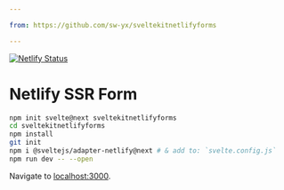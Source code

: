 ```yaml
---

from: https://github.com/sw-yx/sveltekitnetlifyforms

---
```


[![Netlify Status](https://api.netlify.com/api/v1/badges/cbd22974-28f2-4eea-a35c-0db3fb0095c9/deploy-status)](https://app.netlify.com/sites/agitated-hopper-c5829f/deploys)

# Netlify SSR Form

```bash
npm init svelte@next sveltekitnetlifyforms
cd sveltekitnetlifyforms
npm install
git init
npm i @sveltejs/adapter-netlify@next # & add to: `svelte.config.js`
npm run dev -- --open
```

Navigate to [localhost:3000](http://localhost:3000).
